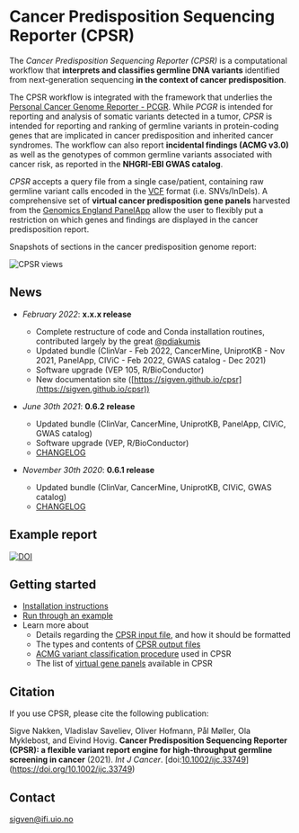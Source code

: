# Cancer Predisposition Sequencing Reporter (CPSR)

The *Cancer Predisposition Sequencing Reporter (CPSR)* is a computational workflow that **interprets and classifies germline DNA variants** identified from next-generation sequencing **in the context of cancer predisposition**.

The CPSR workflow is integrated with the framework that underlies the [Personal Cancer Genome Reporter - PCGR](https://github.com/sigven/pcgr). While *PCGR* is intended for reporting and analysis of somatic variants detected in a tumor, *CPSR* is intended for reporting and ranking of germline variants in protein-coding genes that are implicated in cancer predisposition and inherited cancer syndromes. The workflow can also report **incidental findings (ACMG v3.0)** as well as the genotypes of common germline variants associated with cancer risk, as reported in the **NHGRI-EBI GWAS catalog**.

*CPSR* accepts a query file from a single case/patient, containing raw germline variant calls encoded in the [VCF](https://samtools.github.io/hts-specs/VCFv4.2.pdf) format (i.e. SNVs/InDels). A comprehensive set of **virtual cancer predisposition gene panels** harvested from the [Genomics England PanelApp](https://panelapp.genomicsengland.co.uk/) allow the user to flexibly put a restriction on which genes and findings are displayed in the cancer predisposition report.

Snapshots of sections in the cancer predisposition genome report:

![CPSR views](pkgdown/assets/img/cpsr_views.png)

## News

-   *February 2022*: **x.x.x release**

    -   Complete restructure of code and Conda installation routines, contributed largely by the great [@pdiakumis](https://github.com/pdiakumis)
    -   Updated bundle (ClinVar - Feb 2022, CancerMine, UniprotKB - Nov 2021, PanelApp, CIViC - Feb 2022, GWAS catalog - Dec 2021)
    -   Software upgrade (VEP 105, R/BioConductor)
    -   New documentation site ([https://sigven.github.io/cpsr](https://sigven.github.io/cpsr))

-   *June 30th 2021*: **0.6.2 release**

    -   Updated bundle (ClinVar, CancerMine, UniprotKB, PanelApp, CIViC, GWAS catalog)
    -   Software upgrade (VEP, R/BioConductor)
    -   [CHANGELOG](http://cpsr.readthedocs.io/en/latest/CHANGELOG.html)

-   *November 30th 2020*: **0.6.1 release**

    -   Updated bundle (ClinVar, CancerMine, UniprotKB, CIViC, GWAS catalog)
    -   [CHANGELOG](http://cpsr.readthedocs.io/en/latest/CHANGELOG.html)

## Example report

[![DOI](https://zenodo.org/badge/DOI/10.5281/zenodo.5035960.svg)](https://doi.org/10.5281/zenodo.5035960)

## Getting started

-   [Installation instructions](https://sigven.github.io/cpsr/articles/installation.html)
-   [Run through an example](https://sigven.github.io/cpsr/articles/running.html#example-run)
-   Learn more about
    * Details regarding the [CPSR input file](https://sigven.github.io/cpsr/articles/input.html), and how it should be formatted
    * The types and contents of [CPSR output files](https://sigven.github.io/cpsr/articles/output.html)
    * [ACMG variant classification procedure](https://sigven.github.io/cpsr/articles/variant_classification.html) used in CPSR
    * The list of [virtual gene panels](https://sigven.github.io/cpsr/articles/virtual_panels.html) available in CPSR

## Citation

If you use CPSR, please cite the following publication:

Sigve Nakken, Vladislav Saveliev, Oliver Hofmann, Pål Møller, Ola Myklebost, and Eivind Hovig. **Cancer Predisposition Sequencing Reporter (CPSR): a flexible variant report engine for high-throughput germline screening in cancer** (2021). *Int J Cancer*. [doi:[10.1002/ijc.33749](doi:%5B10.1002/ijc.33749)](https://doi.org/10.1002/ijc.33749)

## Contact

[sigven\@ifi.uio.no](mailto:sigven@ifi.uio.no)
